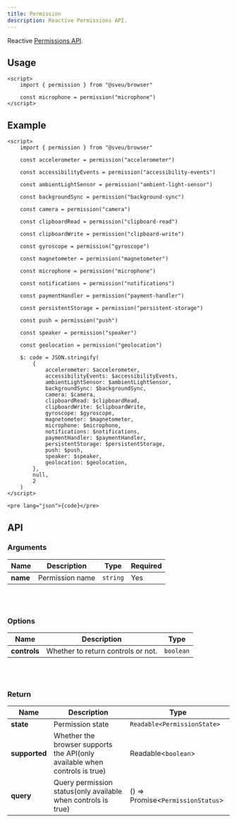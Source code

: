 ```yaml
---
title: Permission
description: Reactive Permissions API.
---
```


<script>
    import Meta from "$components/meta.svelte"
</script>

<Meta />

Reactive [Permissions API](https://developer.mozilla.org/en-US/docs/Web/API/Permissions_API).

## Usage

```svelte
<script>
    import { permission } from "@sveu/browser"

    const microphone = permission("microphone")
</script>
```

## Example

```svelte live ln
<script>
    import { permission } from "@sveu/browser"

    const accelerometer = permission("accelerometer")

    const accessibilityEvents = permission("accessibility-events")

    const ambientLightSensor = permission("ambient-light-sensor")

    const backgroundSync = permission("background-sync")

    const camera = permission("camera")

    const clipboardRead = permission("clipboard-read")

    const clipboardWrite = permission("clipboard-write")

    const gyroscope = permission("gyroscope")

    const magnetometer = permission("magnetometer")

    const microphone = permission("microphone")

    const notifications = permission("notifications")

    const paymentHandler = permission("payment-handler")

    const persistentStorage = permission("persistent-storage")

    const push = permission("push")

    const speaker = permission("speaker")

    const geolocation = permission("geolocation")

    $: code = JSON.stringify(
        {
            accelerometer: $accelerometer,
            accessibilityEvents: $accessibilityEvents,
            ambientLightSensor: $ambientLightSensor,
            backgroundSync: $backgroundSync,
            camera: $camera,
            clipboardRead: $clipboardRead,
            clipboardWrite: $clipboardWrite,
            gyroscope: $gyroscope,
            magnetometer: $magnetometer,
            microphone: $microphone,
            notifications: $notifications,
            paymentHandler: $paymentHandler,
            persistentStorage: $persistentStorage,
            push: $push,
            speaker: $speaker,
            geolocation: $geolocation,
        },
        null,
        2
    )
</script>

<pre lang="json">{code}</pre>
```

## API

### Arguments

| Name                  | Description                                 | Type                | Required |
| --------------------- | ------------------------------------------- | ------------------- | -------- |
| **name**              | Permission name                             | `string`            | Yes      |

<br />
<br />

### Options

| Name          | Description                                  | Type                                 |
| ------------- | -------------------------------------------- | ------------------------------------ |
| **controls**  | Whether to return controls or not.           | `boolean`                            |

<br />
<br />

### Return

| Name          | Description                                | Type                         |
| -----------   | -------------------------------------------| -----------------------------|
| **state**     | Permission state                           | `Readable<PermissionState>`  |
| **supported** | Whether the browser supports the API(only available when controls is true)       | Readable<`boolean`>         |
| **query**  | Query permission status(only available when controls is true) | () => Promise<`PermissionStatus`> |
